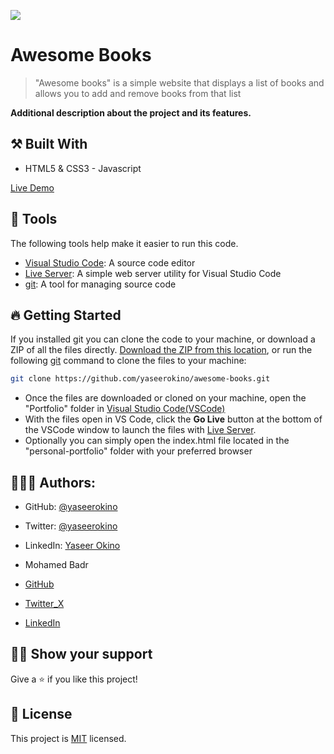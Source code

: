 ![](https://img.shields.io/badge/Microverse-blueviolet)

# Awesome Books

> "Awesome books" is a simple website that displays a list of books and allows you to add and remove books from that list

**Additional description about the project and its features.**

## ⚒️ Built With

- HTML5 & CSS3 - Javascript

[Live Demo](https://mbdesigns1989.github.io/awesome-books/)

## 🧰 Tools

The following tools help make it easier to run this code.

- [Visual Studio Code](https://code.visualstudio.com/): A source code editor
- [Live Server](https://marketplace.visualstudio.com/items?itemName=ritwickdey.LiveServer): A simple web server utility for Visual Studio Code
- [git](https://git-scm.com/downloads): A tool for managing source code

## 🔥 Getting Started

If you installed git you can clone the code to your machine, or download a ZIP of all the files directly.
[Download the ZIP from this location](https://github.com/yaseerokino/awesome-books/archive/refs/heads/main.zip), or run the following [git](https://git-scm.com/downloads) command to clone the files to your machine:

```bash
git clone https://github.com/yaseerokino/awesome-books.git
```

- Once the files are downloaded or cloned on your machine, open the "Portfolio" folder in [Visual Studio Code(VSCode)](https://code.visualstudio.com/)
- With the files open in VS Code, click the **Go Live** button at the bottom of the VSCode window to launch the files with [Live Server](https://marketplace.visualstudio.com/items?itemName=ritwickdey.LiveServer).
- Optionally you can simply open the index.html file located in the "personal-portfolio" folder with your preferred browser

## 🙎🏾‍♂️ Authors:

- GitHub: [@yaseerokino](https://github.com/yaseerokino)
- Twitter: [@yaseerokino](https://twitter.com/yaseerokino)
- LinkedIn: [Yaseer Okino](https://linkedin.com/in/yaseerokino)

- Mohamed Badr
- [GitHub](https://github.com/mbdesigns1989)
- [Twitter_X](https://twitter.com/mohamed66083152)
- [LinkedIn](https://www.linkedin.com/in/mohamed-badr-27b26a212/)

## 👊🏾 Show your support

Give a ⭐️ if you like this project!

## 📝 License

This project is [MIT](./LICENSE) licensed.
